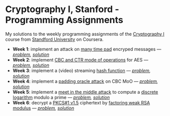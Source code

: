 # Cryptography I, Stanford - Programming Assignments

My solutions to the weekly programming assignments of the [Cryptography I](https://www.coursera.org/learn/crypto/) course from [Standford University](https://www.stanford.edu/) on Coursera.

- __Week 1__: implement an attack on [many time pad](https://en.wikipedia.org/wiki/One-time_pad#Exploits) encryped messages — _[problem](https://www.coursera.org/learn/crypto/quiz/KZ9js/week-1-programming-assignment-optional), [solution](week1-multi-otp-attack.py)_
- __Week 2__: implement [CBC and CTR mode of operations](https://en.wikipedia.org/wiki/Block_cipher_mode_of_operation) for AES — _[problem](https://www.coursera.org/learn/crypto/quiz/fofQp/week-2-programming-assignment-optional), [solution](week2-aes-cbc-ctr-decrypt.py)_
- __Week 3__: implement a (video) streaming [hash function](https://en.wikipedia.org/wiki/Cryptographic_hash_function) — _[problem](https://www.coursera.org/learn/crypto/quiz/EJ69R/week-3-programming-assignment-optional), [solution](week3-video-online-hashing.py)_
- __Week 4__: implement a [padding oracle attack](https://en.wikipedia.org/wiki/Padding_oracle_attack) on CBC MoO — _[problem](https://www.coursera.org/learn/crypto/quiz/5zRcK/week-4-programming-project-optional), [solution](week4-cbc-padding-oracle-attack.py)_
- __Week 5__: implement a [meet in the middle attack](https://en.wikipedia.org/wiki/Meet-in-the-middle_attack) to compute a [discrete logarithm](https://en.wikipedia.org/wiki/Discrete_logarithm) modulo a prime — _[problem](https://www.coursera.org/learn/crypto/quiz/7Cjo5/week-5-programming-assignment-optional), [solution](week5-dlog-mitm-attack.py)_
- __Week 6__: decrypt a [PKCS#1 v1.5](https://en.wikipedia.org/wiki/PKCS_1) ciphertext by [factoring weak RSA modulus](https://en.wikipedia.org/wiki/RSA_Factoring_Challenge) — _[problem](https://www.coursera.org/learn/crypto/quiz/cZHEY/week-6-programming-assignment-optional), [solution](week6-rsa-dependant-primes-attack.py)_
